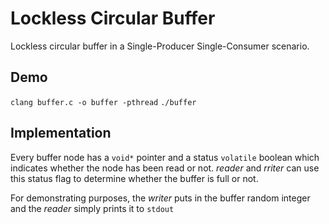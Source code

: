 # Lockless Circular Buffer
Lockless circular buffer in a Single-Producer Single-Consumer scenario.

## Demo
`clang buffer.c -o buffer -pthread`
`./buffer`

## Implementation
Every buffer node has a `void*` pointer and a status `volatile` boolean which indicates whether the node has been read or not.
_reader_ and _rriter_ can use this status flag to determine whether the buffer is full or not.

For demonstrating purposes, the _writer_ puts in the buffer random integer and the _reader_ simply prints it to `stdout`
